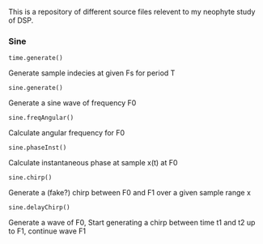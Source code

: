 This is a repository of different source files relevent to my neophyte study of DSP.

### Sine

`time.generate()`

Generate sample indecies at given Fs for period T

`sine.generate()`

Generate a sine wave of frequency F0

`sine.freqAngular()`

Calculate angular frequency for F0

`sine.phaseInst()`

Calculate instantaneous phase at sample x(t) at F0

`sine.chirp()`

Generate a (fake?) chirp between F0 and F1 over a given sample range x

`sine.delayChirp()`

Generate a wave of F0, Start generating a chirp between time t1 and t2 up to F1, continue wave F1
